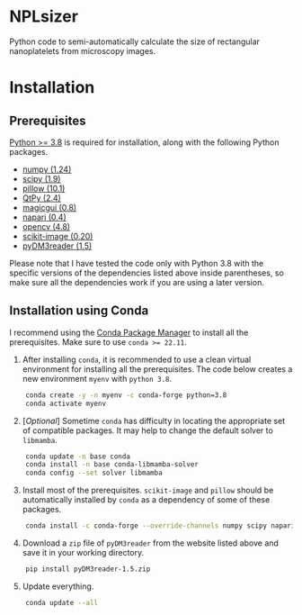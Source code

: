 # NPLsizer
Python code to semi-automatically calculate the size of rectangular nanoplatelets from microscopy images.

# Installation
## Prerequisites
[Python >= 3.8](https://www.python.org/downloads/) is required for installation,
along with the following Python packages. 

- [numpy (1.24)](https://numpy.org/)
- [scipy (1.9)](https://scipy.org/)
- [pillow (10.1)](https://python-pillow.org/)
- [QtPy (2.4)](https://pypi.org/project/QtPy/)
- [magicgui (0.8)](https://pyapp-kit.github.io/magicgui/)
- [napari (0.4)](https://napari.org/stable/)
- [opencv (4.8)](https://opencv.org/)
- [scikit-image (0.20)](https://scikit-image.org/)
- [pyDM3reader (1.5)](https://github.com/piraynal/pyDM3reader)

Please note that I have tested the code only with Python 3.8 with the specific
versions of the dependencies listed above inside parentheses, so make sure all
the dependencies work if you are using a later version.

## Installation using Conda
I recommend using the [Conda Package Manager](https://conda.io/projects/conda/en/latest/user-guide/index.html) to install all the prerequisites. Make sure to use 
`conda >= 22.11`.

1. After installing `conda`, it is recommended to use a clean virtual
environment for installing all the prerequisites. The code below creates a
new environment `myenv` with `python 3.8`.

```bash
    conda create -y -n myenv -c conda-forge python=3.8
    conda activate myenv
```

2. [*Optional*] Sometime `conda` has difficulty in locating the appropriate set
   of compatible packages. It may help to change the default solver to
`libmamba`.

```bash
    conda update -n base conda
    conda install -n base conda-libmamba-solver
    conda config --set solver libmamba
```

3. Install most of the prerequisites. `scikit-image` and `pillow` should be
   automatically installed by `conda` as a dependency of some of these packages.

```bash
    conda install -c conda-forge --override-channels numpy scipy napari pyqt magicgui opencv
```

4. Download a `zip` file of `pyDM3reader` from the website listed above and save
   it in your working directory.

```bash
    pip install pyDM3reader-1.5.zip
```

5. Update everything. 

```bash
    conda update --all
```

